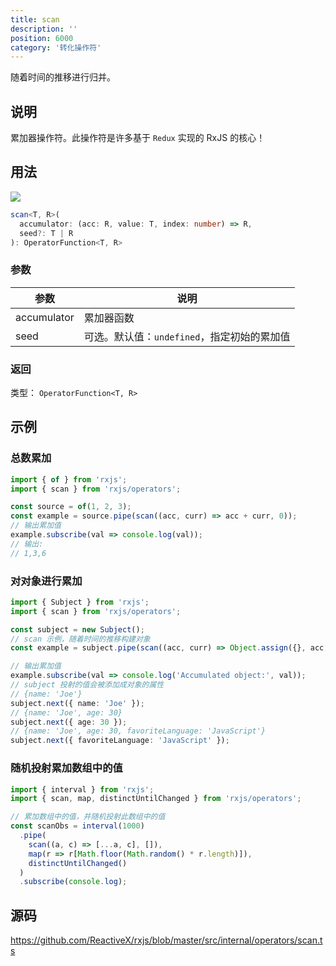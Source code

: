 ```yaml
---
title: scan
description: ''
position: 6000
category: '转化操作符'
---
```


<alert>

随着时间的推移进行归并。

</alert>

## 说明

累加器操作符。此操作符是许多基于 `Redux` 实现的 RxJS 的核心！

## 用法

![](https://rxjs.dev/assets/images/marble-diagrams/scan.png)

```ts
scan<T, R>(
  accumulator: (acc: R, value: T, index: number) => R,
  seed?: T | R
): OperatorFunction<T, R>
```

### 参数

| 参数        | 说明                                        |
| ----------- | ------------------------------------------- |
| accumulator | 累加器函数                                  |
| seed        | 可选。默认值：`undefined`，指定初始的累加值 |

### 返回

类型： `OperatorFunction<T, R>`

<adsbygoogle></adsbygoogle>

## 示例

### 总数累加

```ts
import { of } from 'rxjs';
import { scan } from 'rxjs/operators';

const source = of(1, 2, 3);
const example = source.pipe(scan((acc, curr) => acc + curr, 0));
// 输出累加值
example.subscribe(val => console.log(val));
// 输出:
// 1,3,6
```

### 对对象进行累加

```ts
import { Subject } from 'rxjs';
import { scan } from 'rxjs/operators';

const subject = new Subject();
// scan 示例，随着时间的推移构建对象
const example = subject.pipe(scan((acc, curr) => Object.assign({}, acc, curr), {}));

// 输出累加值
example.subscribe(val => console.log('Accumulated object:', val));
// subject 投射的值会被添加成对象的属性
// {name: 'Joe'}
subject.next({ name: 'Joe' });
// {name: 'Joe', age: 30}
subject.next({ age: 30 });
// {name: 'Joe', age: 30, favoriteLanguage: 'JavaScript'}
subject.next({ favoriteLanguage: 'JavaScript' });
```

### 随机投射累加数组中的值

```ts
import { interval } from 'rxjs';
import { scan, map, distinctUntilChanged } from 'rxjs/operators';

// 累加数组中的值，并随机投射此数组中的值
const scanObs = interval(1000)
  .pipe(
    scan((a, c) => [...a, c], []),
    map(r => r[Math.floor(Math.random() * r.length)]),
    distinctUntilChanged()
  )
  .subscribe(console.log);
```

## 源码

<https://github.com/ReactiveX/rxjs/blob/master/src/internal/operators/scan.ts>
